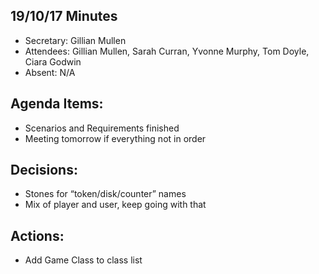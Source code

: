 ## 19/10/17 Minutes

* Secretary: Gillian Mullen
* Attendees: Gillian Mullen, Sarah Curran, Yvonne Murphy, Tom Doyle, Ciara Godwin
* Absent: N/A

## Agenda Items:
* Scenarios and Requirements finished
* Meeting tomorrow if everything not in order

## Decisions:
* Stones for “token/disk/counter” names
* Mix of player and user, keep going with that

## Actions:
* Add Game Class to class list


